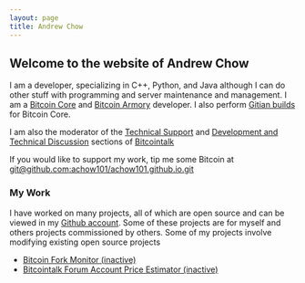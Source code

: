 ```yaml
---
layout: page
title: Andrew Chow
---
```

## Welcome to the website of Andrew Chow

I am a developer, specializing in C++, Python, and Java although I can do other stuff with programming and server maintenance and management. I am a [Bitcoin Core](https://bitcoincore.org) and [Bitcoin Armory](https://btcarmory.com) developer. I also perform [Gitian builds](_posts/2016-01-23-Gitian-builder.md) for Bitcoin Core.

I am also the moderator of the [Technical Support](https://bitcointalk.org/index.php?board=4.0) and [Development and Technical Discussion](https://bitcointalk.org/index.php?board=6.0) sections of [Bitcointalk](https://bitcointalk.org)

If you would like to support my work, tip me some Bitcoin at [git@github.com:achow101/achow101.github.io.git](bitcoin:git@github.com:achow101/achow101.github.io.git)


### My Work

I have worked on many projects, all of which are open source and can be viewed in my [Github account](https://github.com/achow101). Some of these projects are for myself and others projects commissioned by others. Some of my projects involve modifying existing open source projects

 - [Bitcoin Fork Monitor (inactive)](http://btcforkmonitor.info)
 - [Bitcointalk Forum Account Price Estimator (inactive)](http://www.bctalkaccountpricer.info/)
